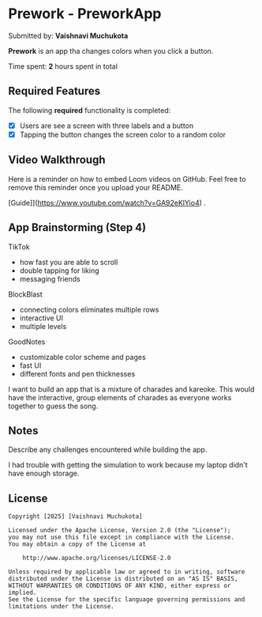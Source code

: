 # Prework - PreworkApp

Submitted by: **Vaishnavi Muchukota**

**Prework** is an app tha changes colors when you click a button. 

Time spent: **2** hours spent in total

## Required Features

The following **required** functionality is completed:

- [X] Users are see a screen with three labels and a button
- [X] Tapping the button changes the screen color to a random color
 
## Video Walkthrough

Here is a reminder on how to embed Loom videos on GitHub. Feel free to remove this reminder once you upload your README. 

[Guide]](https://www.youtube.com/watch?v=GA92eKlYio4) .

## App Brainstorming (Step 4)
TikTok
- how fast you are able to scroll
- double tapping for liking
- messaging friends

BlockBlast 
- connecting colors eliminates multiple rows
- interactive UI
- multiple levels

GoodNotes
- customizable color scheme and pages
- fast UI
- different fonts and pen thicknesses 

I want to build an app that is a mixture of charades and kareoke. This would have the interactive, group elements of charades 
as everyone works together to guess the song. 
## Notes


Describe any challenges encountered while building the app.

I had trouble with getting the simulation to work because my laptop didn't have enough storage. 

## License

    Copyright [2025] [Vaishnavi Muchukota]

    Licensed under the Apache License, Version 2.0 (the "License");
    you may not use this file except in compliance with the License.
    You may obtain a copy of the License at

        http://www.apache.org/licenses/LICENSE-2.0

    Unless required by applicable law or agreed to in writing, software
    distributed under the License is distributed on an "AS IS" BASIS,
    WITHOUT WARRANTIES OR CONDITIONS OF ANY KIND, either express or implied.
    See the License for the specific language governing permissions and
    limitations under the License.

